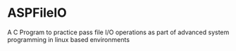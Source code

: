 # ASPFileIO
A C Program to practice pass file I/O operations as part of advanced system programming in linux based environments

